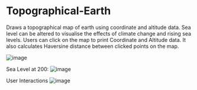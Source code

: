 # Topographical-Earth
Draws a topographical map of earth using coordinate and altitude data. Sea level can be altered to visualise the effects of climate change and rising sea levels.
Users can click on the map to print Coordinate and Altitude data. It also calculates Haversine distance between clicked points on the map.

![image](https://user-images.githubusercontent.com/67727388/229273384-743382e8-dc6f-4ca0-9e4c-ce4f1cd28447.png)

Sea Level at 200:
![image](https://user-images.githubusercontent.com/67727388/229274439-ed9a408c-a334-4e97-b752-9c894bb8fcb2.png)

User Interactions
![image](https://user-images.githubusercontent.com/67727388/229274798-214c90f9-792a-46c6-858d-dfc7c2adb0eb.png)

